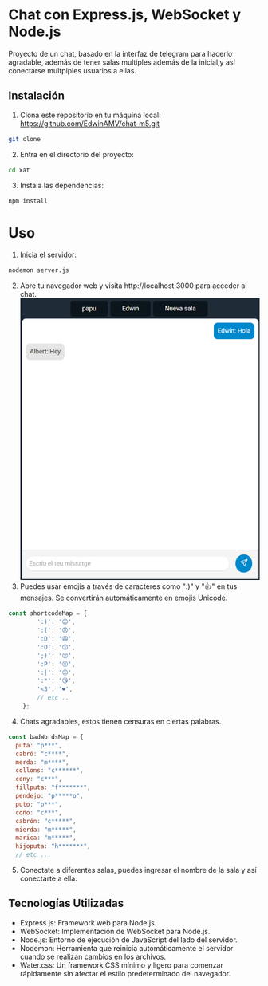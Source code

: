 # Chat con Express.js, WebSocket y Node.js

Proyecto de un chat, basado en la interfaz de telegram para hacerlo agradable, además de tener salas multiples además de la inicial,y así conectarse multpiples usuarios a ellas.

## Instalación

1. Clona este repositorio en tu máquina local: https://github.com/EdwinAMV/chat-m5.git

```bash
git clone 
```

2. Entra en el directorio del proyecto:

```bash
cd xat
```

3. Instala las dependencias:

```bash
npm install
```

# Uso

1. Inicia el servidor:

```bash
nodemon server.js
```

2. Abre tu navegador web y visita http://localhost:3000 para acceder al chat.
![alt text](chat-muestra.png)
3. Puedes usar emojis a través de caracteres como ":)" y ":thumbsup:" en tus mensajes. Se convertirán automáticamente en emojis Unicode.

```js
const shortcodeMap = {
        ':)': '😊',
        ':(': '😞',
        ':D': '😃',
        ':O': '😲',
        ';)': '😉',
        ':P': '😛',
        ':|': '😐',
        ':*': '😘',
        '<3': '❤️',
        // etc ..
    };
```

4. Chats agradables, estos tienen censuras en ciertas palabras.
```js
const badWordsMap = {
  puta: "p***",
  cabró: "c****",
  merda: "m****",
  collons: "c******",
  cony: "c***",
  fillputa: "f*******",
  pendejo: "p*****o",
  puto: "p***",
  coño: "c***",
  cabrón: "c*****",
  mierda: "m*****",
  marica: "m*****",
  hijoputa: "h*******",
  // etc ...
```
5. Conectate a diferentes salas, puedes ingresar el nombre de la sala y así conectarte a ella.

## Tecnologías Utilizadas
- Express.js: Framework web para Node.js.
- WebSocket: Implementación de WebSocket para Node.js.
- Node.js: Entorno de ejecución de JavaScript del lado del servidor.
- Nodemon: Herramienta que reinicia automáticamente el servidor cuando se realizan cambios en los archivos.
- Water.css: Un framework CSS mínimo y ligero para comenzar rápidamente sin afectar el estilo predeterminado del navegador.